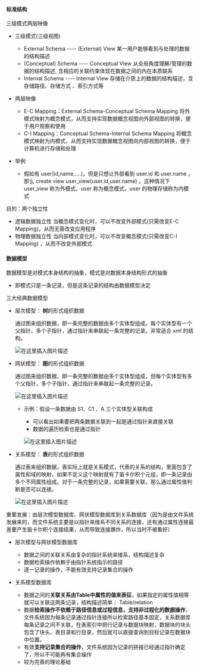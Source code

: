 #### 标准结构

三级模式两层映像

* 三级模式(三级视图)
  * External Schema   ---- (External) View
    某一用户能够看到与处理的数据的结构描述
  * (Conceptual) Schema     ---- Conceptual View
    从全局角度理解/管理的数据的结构描述, 含相应的关联约束体现在数据之间的内在本质联系
  * Internal Schema     ---- Internal  View
    存储在介质上的数据的结构描述，含存储路径、存储方式 、索引方式等
* 两层映像
  * E-C Mapping：External Schema-Conceptual Schema Mapping
    将外模式映射为概念模式，从而支持实现数据概念视图向外部视图的转换，便于用户观察和使用
  * C-I Mapping：Conceptual Schema-Internal Schema Mapping
    将概念模式映射为内模式，从而支持实现数据概念视图向内部视图的转换，便于计算机进行存储和处理

* 举例
  * 假如有 user(id,name,....)，但是只想让外部看到 user.id 和 user.name ，那么 create view user_view(user.id,user.name) 。这种情况下 user_view 称为外模式，user 称为概念模式，user 的物理存储称为内模式





目的：两个独立性

* 逻辑数据独立性
  当概念模式变化时，可以不改变外部模式(只需改变E-C Mapping)，从而无需改变应用程序
* 物理数据独立性
  当内部模式变化时，可以不改变概念模式(只需改变C-I Mapping) ，从而不改变外部模式





#### 数据模型

数据模型是对模式本身结构的抽象，模式是对数据本身结构形式的抽象

* 即模式只是一条记录，但是这条记录的结构由数据模型决定



三大经典数据模型

* 层次模型： **树**的形式组织数据

  通过图来组织数据，即一条完整的数据由多个实体型组成，每个实体型有一个父指针，多个子指针，通过指针来串联起一条完整的记录。非常适合 xml 的结构。

  ![在这里插入图片描述](https://img-blog.csdnimg.cn/20201126235101573.png?x-oss-process=image/watermark,type_ZmFuZ3poZW5naGVpdGk,shadow_10,text_aHR0cHM6Ly9ibG9nLmNzZG4ubmV0L3dlaXhpbl80MzkzNDYwNw==,size_16,color_FFFFFF,t_70#pic_center)

  

* 网状模型： **图**的形式组织数据

  通过图来组织数据，即一条完整的数据由多个实体型组成，但每个实体型有多个父指针，多个子指针，通过指针来串联起一条完整的记录。

  ![在这里插入图片描述](https://img-blog.csdnimg.cn/20201126235118341.png?x-oss-process=image/watermark,type_ZmFuZ3poZW5naGVpdGk,shadow_10,text_aHR0cHM6Ly9ibG9nLmNzZG4ubmV0L3dlaXhpbl80MzkzNDYwNw==,size_16,color_FFFFFF,t_70#pic_center)


  * 示例：假设一条数据由 S1、C1 、A 三个实体型关联构成

    * 可以看出如果要把两条数据关联到一起是通过指针来直接关联
    * 数据的遍历检索也是通过指针

    ![在这里插入图片描述](https://img-blog.csdnimg.cn/20201126235137401.png#pic_center)

    

* 关系模型： **表**的形式组织数据

  通过表来组织数据，表实际上就是关系模式，代表的关系的结构，里面包含了属性和域的映射，如果不定义这个映射就有了笛卡尔积个元组，即一条记录由多个不同属性组成。对于一条完整的记录，如果需要关联，那么通过属性值判断是否可以连接。

  ![在这里插入图片描述](https://img-blog.csdnimg.cn/20201126235152785.png#pic_center)


  

重要发展：由层次模型数据库、网状模型数据库到关系数据库（因为是由文件系统发展来的，而文件系统主要是以指针来维系不同关系的连接，还有通过属性连接最差要产生笛卡尔积个连接结果，从而导致连接爆炸，所以当时不被看好）

* 层次模型与网状模型数据库

  * 数据之间的关联关系由复杂的指针系统来维系，结构描述复杂
  * 数据检索操作依赖于由指针系统指示的路径
  * 逐一记录的操作，不能有效支持记录集合的操作

* 关系模型数据库

  * 数据之间的**关联关系由Table中属性的值来表征**，如果指定的属性值相等就可以关联这两条记录，结构描述简单： Table/relation 
  * 数据**检索操作不依赖于路径信息或过程信息，支持非过程化的数据操作**，文件系统因为每条记录通过指针连接所以检索路径基本固定，关系数据库每条记录之间不关联，在表索引中把行记录与数据块映射，数据块的块头包含了块头、表目录和行目录，然后就可以直接查询到目标记录在数据块中位置。
  * 有效**支持记录集合的操作**，文件系统因为记录的拼接已经通过指针确定了，所以不可能再有集合操作
  * 较为完善的理论基础

